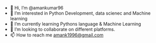 - 👋 Hi, I’m @amankumar96
- 👀 I’m interested in Python Development, data scienec and Machine learning
- 🌱 I’m currently learning Pythons language & Machine Learning 
- 💞️ I’m looking to collaborate on different platforms.
- 📫 How to reach me amank1996@gmail.com

<!---
amankumar96/amankumar96 is a ✨ special ✨ repository because its `README.md` (this file) appears on your GitHub profile.
You can click the Preview link to take a look at your changes.
--->
